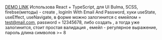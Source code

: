 [DEMO LINK](https://niki-veb-dev.github.io/Darly-Solution-TT/)
Использова React + TypeScript, для UI Bulma, SCSS, firebse(методы) - create , loginIn With Email And Password, хуки useState, useEffect, useNavigate, в форме можно залогинится с емейлом = test@mail.com, password = 12345678, либо создать , а тогда уже залогинится, стоит простая валидация , емейл - регулярное выражение, пароль длина символов >= 8
